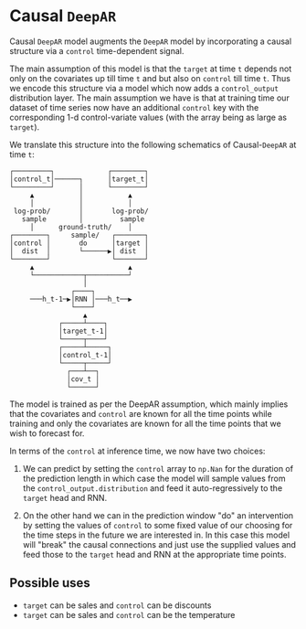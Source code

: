 # Causal `DeepAR`

Causal `DeepAR` model augments the `DeepAR` model by incorporating a causal structure via a `control` time-dependent signal.

The main assumption of this model is that the `target` at time `t` depends not only   on the covariates up till time `t` and but also on `control` till time `t`. Thus we encode this structure via a model which now adds a `control_output` distribution layer. The main assumption we have is that at training time our dataset of time series now have an additional `control` key with the corresponding 1-d control-variate values (with the array being as large as `target`).

We translate this structure into the following schematics of Causal-`DeepAR` at time `t`:

```
┌─────────┐             ┌────────┐ 
│control_t│──────┐      │target_t│ 
└─────────┘      │      └────────┘ 
     ▲           │           ▲     
     │           │           │     
 log-prob/       │       log-prob/ 
   sample        │         sample  
     │      ground-truth/    │     
┌────────┐     sample/   ┌───────┐ 
│control │       do      │target │ 
│  dist  │       └──────▶│ dist  │ 
└────────┘               └───────┘ 
     ▲                       ▲     
     └────────────┬──────────┘     
                  │                
               ┌────┐              
     ───h_t-1─▶│RNN │───h_t──▶     
               └────┘              
                  ▲                
            ┌─────┴────┐           
            │target_t-1│           
            └─────┬────┘           
            ┌─────┴─────┐          
            │control_t-1│          
            └─────┬─────┘          
              ┌───┴──┐            
              │cov_t │            
              └──────┘  
```


The model is trained as per the DeepAR assumption, which mainly implies that the covariates and `control` are known for all the time points while training and only the covariates are known for all the time points that we wish to forecast for.

In terms of the `control` at inference time, we now have two choices:

1. We can predict by setting the `control` array to `np.Nan` for the duration of the prediction length in which case the model will sample values from the `control_output.distribution` and feed it auto-regressively to the `target` head and RNN.

2. On the other hand we can in the prediction window "do" an intervention by setting the values of `control` to some fixed value of our choosing for the time steps in the future we are interested in. In this case this model will "break" the causal connections and just use the supplied values and feed those to the `target` head and RNN at the appropriate time points.

## Possible uses

* `target` can be sales and `control` can be discounts
* `target` can be sales and `control` can be the temperature
  
